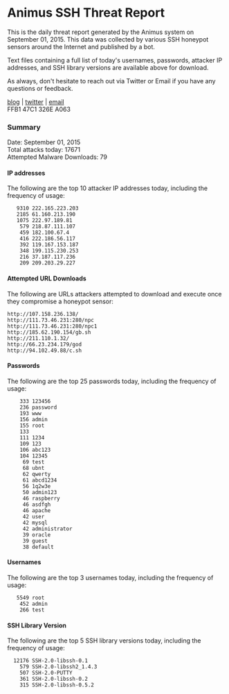 # Animus SSH Threat Report

This is the daily threat report generated by the Animus system on September 01, 2015. This data was collected by various SSH honeypot sensors around the Internet and published by a bot.  

Text files containing a full list of today's usernames, passwords, attacker IP addresses, and SSH library versions are available above for download.  

As always, don't hesitate to reach out via Twitter or Email if you have any questions or feedback.  

[blog](http://morris.guru) | [twitter](https://twitter.com/andrew___morris) | [email](mailto:andrew@morris.guru)  
FFB1 47C1 326E A063  

### Summary

Date: September 01, 2015  
Total attacks today: 17671  
Attempted Malware Downloads: 79 

#### IP addresses
The following are the top 10 attacker IP addresses today, including the frequency of usage:
```
   9310 222.165.223.203
   2185 61.160.213.190
   1075 222.97.189.81
    579 218.87.111.107
    459 182.100.67.4
    416 222.186.56.117
    392 119.167.153.187
    348 199.115.230.253
    216 37.187.117.236
    209 209.203.29.227
```

#### Attempted URL Downloads
The following are URLs attackers attempted to download and execute once they compromise a honeypot sensor:
```
http://107.158.236.138/
http://111.73.46.231:280/npc
http://111.73.46.231:280/npc1
http://185.62.190.154/gb.sh
http://211.110.1.32/
http://66.23.234.179/god
http://94.102.49.88/c.sh
```

#### Passwords
The following are the top 25 passwords today, including the frequency of usage:
```
    333 123456
    236 password
    193 www
    156 admin
    155 root
    133 
    111 1234
    109 123
    106 abc123
    104 12345
     69 test
     68 ubnt
     62 qwerty
     61 abcd1234
     56 1q2w3e
     50 admin123
     46 raspberry
     46 asdfgh
     46 apache
     42 user
     42 mysql
     42 administrator
     39 oracle
     39 guest
     38 default
```

#### Usernames
The following are the top 3 usernames today, including the frequency of usage:
```
   5549 root
    452 admin
    266 test
```

#### SSH Library Version
The following are the top 5 SSH library versions today, including the frequency of usage:
```
  12176 SSH-2.0-libssh-0.1
    579 SSH-2.0-libssh2_1.4.3
    507 SSH-2.0-PUTTY
    361 SSH-2.0-libssh-0.2
    315 SSH-2.0-libssh-0.5.2
```
